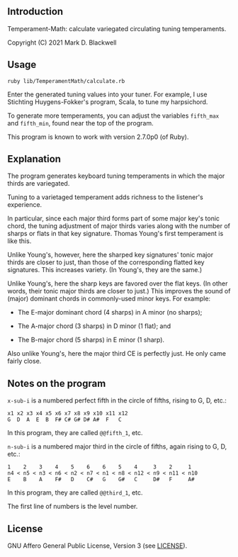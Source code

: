 ## Introduction

Temperament-Math: calculate variegated circulating tuning temperaments.

Copyright (C) 2021 Mark D. Blackwell

## Usage

`ruby lib/TemperamentMath/calculate.rb`

Enter the generated tuning values into your tuner.
For example, I use Stichting Huygens-Fokker's program, Scala, to tune my harpsichord.

To generate more temperaments,
you can adjust the variables `fifth_max` and `fifth_min`,
found near the top of the program.

This program is known to work with version 2.7.0p0 (of Ruby).

## Explanation

The program generates keyboard tuning temperaments in which the major thirds are variegated.

Tuning to a varietaged temperament adds richness to the listener's experience.

In particular,
since each major third forms part of some major key's tonic chord,
the tuning adjustment of major thirds varies
along with the number of sharps or flats in that key signature.
Thomas Young's first temperament is like this.

Unlike Young's, however,
here the sharped key signatures' tonic major thirds are closer to just,
than those of the corresponding flatted key signatures.
This increases variety.
(In Young's, they are the same.)

Unlike Young's,
here the sharp keys are favored over the flat keys.
(In other words, their tonic major thirds are closer to just.)
This improves the sound of
(major) dominant chords in commonly-used minor keys.
For example:

* The E-major dominant chord (4 sharps) in A minor (no sharps);

* The A-major chord (3 sharps) in D minor (1 flat); and

* The B-major chord (5 sharps) in E minor (1 sharp).

Also unlike Young's,
here the major third CE is perfectly just.
He only came fairly close.

## Notes on the program

`x-sub-i` is a numbered perfect fifth in the circle of fifths, rising to G, D, etc.:

    x1 x2 x3 x4 x5 x6 x7 x8 x9 x10 x11 x12
    G  D  A  E  B  F# C# G# D# A#  F   C

In this program, they are called `@@fifth_1`, etc.

`n-sub-i` is a numbered major third in the circle of fifths, again rising to G, D, etc.:

    1    2    3    4    5    6    6    5    4     3    2     1
    n4 < n5 < n3 < n6 < n2 < n7 < n1 < n8 < n12 < n9 < n11 < n10
    E    B    A    F#   D    C#   G    G#   C     D#   F     A#

In this program, they are called `@@third_1`, etc.

The first line of numbers is the level number.

## License

GNU Affero General Public License, Version 3 (see [LICENSE](./LICENSE)).
